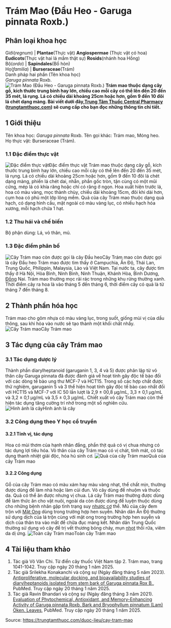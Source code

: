 # Trám Mao (Đầu Heo - Garuga pinnata Roxb.)

Phân loại khoa học  
---  
Giới(_regnum_) |  **Plantae**(Thực vật) **Angiospermae** (Thực vật có hoa) **Eudicots**(Thực vật hai lá mầm thật sự) **Rosids**(nhánh hoa Hồng)  
Bộ(_ordo_) | **Sapindales**(Bồ hòn)  
Họ(_familia_) | **Burseraceae**(Trám)  
Danh pháp hai phần (Tên khoa học)  
_Garuga pinnata_ Roxb.  
![Trám Mao \(Đầu Heo - Garuga pinnata Roxb.\)](https://trungtamthuoc.com/images/others/tram-mao-4832.jpg)
**Trám mao thuộc dạng cây gỗ, kích thước trung bình hay lớn, chiều cao mỗi cây có thể lên đến 20 đến 35 mét, lá rụng. Lá có chiều dài khoảng 25cm hoặc hơn, gồm 9 đến 10 đôi lá chét dạng màng. Bài viết dưới đây,[Trung Tâm Thuốc Central Pharmacy](https://trungtamthuoc.com/ "Trung Tâm Thuốc Central Pharmacy") ([trungtamthuoc.com](https://trungtamthuoc.com/ "trungtamthuoc.com")) sẽ cung cấp cho bạn đọc những thông tin chi tiết.**
##  1 Giới thiệu
Tên khoa học: _Garuga pinnata_ Roxb.
Tên gọi khác: Trám mao, Móng heo.
Họ thực vật: Burseraceae (Trám).
### 1.1 Đặc điểm thực vật
![Đặc điểm thực vật](https://trungtamthuoc.com/images/item/tram-mao-0.jpg)Đặc điểm thực vật
Trám mao thuộc dạng cây gỗ, kích thước trung bình hay lớn, chiều cao mỗi cây có thể lên đến 20 đến 35 mét, lá rụng.
Lá có chiều dài khoảng 25cm hoặc hơn, gồm 9 đến 10 đôi lá chét dạng màng, phiến lá chét dai, nhẵn, phần gốc tròn, tận cùng có một mũi cứng, mép lá có khía răng hoặc chỉ có răng ở ngọn.
Hoa xuất hiện trước lá, hoa có màu vàng, mọc thành chùy, chiều dài khoảng 15cm, đôi khi dài hơn, cụm hoa có phủ một lớp lông mềm.
Quả của cây Trám mao thuộc dạng quả hạch, có dạng hình cầu, mặt ngoài có màu vàng lục, có nhiều hạch hóa xương, mỗi hạch chứa 1 hạt.
### 1.2 Thu hái và chế biến
Bộ phận dùng: Lá, vỏ thân, mủ.
### 1.3 Đặc điểm phân bố
![Cây Trám mao còn được gọi là cây Đầu heo](https://trungtamthuoc.com/images/item/tram-mao-1.jpg)Cây Trám mao còn được gọi là cây Đầu heo
Trám mao được tìm thấy ở Campuchia, Ấn Độ, Thái Lan, Trung Quốc, Philippin, Malaysia, Lào và Việt Nam.
Tại nước ta, cây được tìm thấy ở Hà Nội, Hòa Bình, Ninh Bình, Ninh Thuận, Khánh Hòa, Bình Dương, [Đồng](https://trungtamthuoc.com/hoat-chat/dong "Đồng") Nai.
Trám mao thường mọc rải rác trong những khu rừng thường xanh.
Thời điểm cây ra hoa là vào tháng 5 đến tháng 6, thời điểm cây có quả là từ tháng 7 đến tháng 8.
##  2 Thành phần hóa học
Trám mao cho gôm nhựa có màu vàng lục, trong suốt, giống mùi vị của dầu thông, sau khi hòa vào nước sẽ tạo thành một khối chất nhầy.
![Cây Trám mao](https://trungtamthuoc.com/images/item/tram-mao-2.jpg)Cây Trám mao
##  3 Tác dụng của cây Trám mao
### 3.1 Tác dụng dược lý
Thành phần diarylheptanoid (garuganin 1, 3, 4 và 5) được phân lập từ vỏ thân cây Garuga pinnata đã được đánh giá về hoạt tính gây độc tế bào đối với các dòng tế bào ung thư MCF-7 và HCT15. Trong số các hợp chất được thử nghiệm, garuganin 5 và 3 thể hiện hoạt tính gây độc tế bào cao nhất đối với HCT15 và MCF-7 với IC 50 lần lượt là 2,9 ± 00,8 μg/mL, 3,3 ± 0,1 μg/mL và 3,2 ± 0,1 μg/mL và 3,5 ± 0,3 μg/mL.
Chiết xuất vỏ cây Trám mao còn thể hiện tác dụng tăng cường trí nhớ trong một số nghiên cứu.
![Hình ảnh lá cây](https://trungtamthuoc.com/images/item/tram-mao-3.jpg)Hình ảnh lá cây
### 3.2 Công dụng theo Y học cổ truyền
#### 3.2.1 Tính vị, tác dụng
Hoa có mùi thơm của hạnh nhân đắng, phần thịt quả có vị chua nhưng có tác dụng lợi tiêu hóa.
Vỏ thân của cây Trám mao có vị chát, tính mát, có tác dụng thanh nhiệt giải độc, hóa hủ sinh cơ.
![Quả của cây Trám mao](https://trungtamthuoc.com/images/item/tram-mao-4.jpg)Quả của cây Trám mao
#### 3.2.2 Công dụng
Gỗ của cây Trám mao có màu xám hay màu vàng nhạt, thể chất mịn, thường được dùng để làm nhà hoặc làm củi đun. Vỏ cây dùng để nhuộm và thuộc da.
Quả có thể ăn được nhưng vị chua.
Lá cây Trám mao thường được dùng để làm thức ăn cho vật nuôi, ngoài da còn được dùng để luyện thuộc dùng cho những bệnh nhân gặp tình trạng suy [nhược cơ](https://trungtamthuoc.com/bai-viet/chan-doan-va-dieu-tri-nhuoc-co "nhược cơ") thể.
Mủ của cây đem trộn với [Mật Ong](https://trungtamthuoc.com/duoc-lieu/mat-ong "Mật Ong") dùng trong trường hợp hen suyễn.
Nhân dân Ấn Độ thường sử dụng dịch của lá trộn cùng với mật ong trong trường hợp hen suyễn và dịch của thân tra vào mắt để chữa đục màng kết.
Nhân dân Trung Quốc thường sử dụng vỏ cây để trị vết thương bỏng cháy, mụn [nhọt](https://trungtamthuoc.com/bai-viet/nhot "nhọt") thối rữa, viêm da dị ứng.
![Toàn cây Trám mao](https://trungtamthuoc.com/images/item/tram-mao-5.jpg)Toàn cây Trám mao
##  4 Tài liệu tham khảo
  1. Tác giả Võ Văn Chi. Từ điển cây thuốc Việt Nam tập 2. Trám mao, trang 1041-1042. Truy cập ngày 20 tháng 1 năm 2025.
  2. Tác giả Srilekha Konakanchi và cộng sự (Ngày đăng tháng 5 năm 2023). [Antiproliferative, molecular docking, and bioavailability studies of diarylheptanoids isolated from stem bark of Garuga pinnata Rox B.](https://pmc.ncbi.nlm.nih.gov/articles/PMC10203062/), PubMed. Truy cập ngày 20 tháng 1 năm 2025.
  3. Tác giả Ravin Bhandari và cộng sự (Ngày đăng tháng 3 năm 2021). [Evaluation of Phytochemical, Antioxidant, and Memory-Enhancing Activity of Garuga pinnata Roxb. Bark and Bryophyllum pinnatum (Lam) Oken. Leaves](https://pmc.ncbi.nlm.nih.gov/articles/PMC8096568/), PubMed. Truy cập ngày 20 tháng 1 năm 2025.




Source: https://trungtamthuoc.com/duoc-lieu/cay-tram-mao